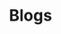 ---
permalink: /blogs
title: "Blogs"
layout: category
entries_layout: list
author_profile: true
taxonomy: blogs
---